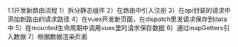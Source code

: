 1.1开发新路由流程
1）拆分静态组件
2）在路由中引入注册
3）在api封装的请求中添加新路由的请求路径
4）在vuex开发新页面，在dispatch里发请求保存到data中
5）在mounted生命周期中调用vuex里的请求保存数据
6）通过mapGetters引入数据
7）根据数据渲染页面